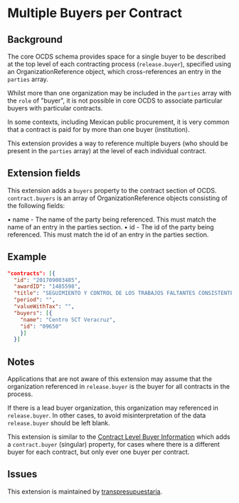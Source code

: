 # Multiple Buyers per Contract 

## Background

The core OCDS schema provides space for a single buyer to be described at the top level of each contracting process (`release.buyer`), specified using an OrganizationReference object, which cross-references an entry in the `parties` array. 

Whilst more than one organization may be included in the `parties` array with the `role` of "buyer", it is not possible in core OCDS to associate particular buyers with particular contracts. 

In some contexts, including Mexican public procurement, it is very common that a contract is paid for by more than one buyer (institution).

This extension provides a way to reference multiple buyers (who should be present in the `parties` array) at the level of each individual contract.

## Extension fields

This extension adds a `buyers` property to the contract section of OCDS.
`contract.buyers` is an array of OrganizationReference objects consisting of the following fields:

• name - The name of the party being referenced. This must match the name of an entry in the parties section.
• id - The id of the party being referenced. This must match the id of an entry in the parties section.

## Example

```json
"contracts": [{
  "id": "201709003485",
  "awardID": "1485598",
  "title": "SEGUIMIENTO Y CONTROL DE LOS TRABAJOS FALTANTES CONSISTENTES EN LA CONSTRUCCIÓN DE TERRACERÍAS",
  "period": "",
  "valueWithTax": "",
  "buyers": [{
    "name": "Centro SCT Veracruz",
    "id": "09650"
    }]
  }]
```

## Notes

Applications that are not aware of this extension may assume that the organization referenced in `release.buyer` is the buyer for all contracts in the process. 

If there is a lead buyer organization, this organization may referenced in `release.buyer`. In other cases, to avoid misinterpretation of the data `release.buyer` should be left blank. 

This extension is similar to the [Contract Level Buyer Information](https://github.com/open-contracting/ocds_multiple_buyers_extension) which adds a `contract.buyer` (singular) property, for cases where there is a different buyer for each contract, but only ever one buyer per contract. 

## Issues

This extension is maintained by [transpresupuestaria](https://github.com/transpresupuestaria). 